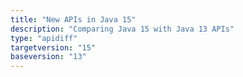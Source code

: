 ```yaml
---
title: "New APIs in Java 15"
description: "Comparing Java 15 with Java 13 APIs"
type: "apidiff"
targetversion: "15"
baseversion: "13"
---
```

